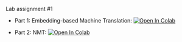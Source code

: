 Lab assignment #1

* Part 1: Embedding-based Machine Translation:
[![Open In Colab](https://colab.research.google.com/assets/colab-badge.svg)](https://colab.research.google.com/github/girafe-ai/ml-mipt/blob/21f_advanced/homeworks_advanced/lab01_nlp/lab1_01_nlp_part1_embedding_based_mt.ipynb)

* Part 2: NMT: [![Open In Colab](https://colab.research.google.com/assets/colab-badge.svg)](https://colab.research.google.com/github/girafe-ai/ml-mipt/blob/21f_advanced/homeworks_advanced/lab01_nlp/lab1_02_nlp_part2_nmt.ipynb)
